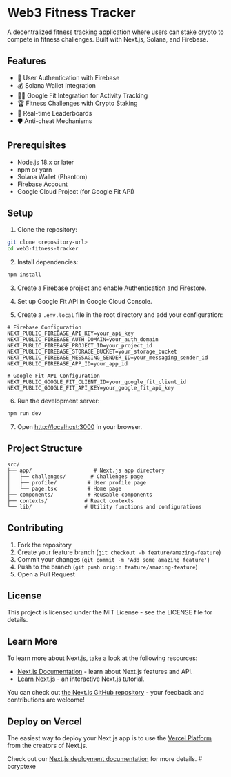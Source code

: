 # Web3 Fitness Tracker

A decentralized fitness tracking application where users can stake crypto to compete in fitness challenges. Built with Next.js, Solana, and Firebase.

## Features

- 🔐 User Authentication with Firebase
- 💰 Solana Wallet Integration
- 🏃‍♂️ Google Fit Integration for Activity Tracking
- 🏆 Fitness Challenges with Crypto Staking
- 🏅 Real-time Leaderboards
- 🛡️ Anti-cheat Mechanisms

## Prerequisites

- Node.js 18.x or later
- npm or yarn
- Solana Wallet (Phantom)
- Firebase Account
- Google Cloud Project (for Google Fit API)

## Setup

1. Clone the repository:
```bash
git clone <repository-url>
cd web3-fitness-tracker
```

2. Install dependencies:
```bash
npm install
```

3. Create a Firebase project and enable Authentication and Firestore.

4. Set up Google Fit API in Google Cloud Console.

5. Create a `.env.local` file in the root directory and add your configuration:
```env
# Firebase Configuration
NEXT_PUBLIC_FIREBASE_API_KEY=your_api_key
NEXT_PUBLIC_FIREBASE_AUTH_DOMAIN=your_auth_domain
NEXT_PUBLIC_FIREBASE_PROJECT_ID=your_project_id
NEXT_PUBLIC_FIREBASE_STORAGE_BUCKET=your_storage_bucket
NEXT_PUBLIC_FIREBASE_MESSAGING_SENDER_ID=your_messaging_sender_id
NEXT_PUBLIC_FIREBASE_APP_ID=your_app_id

# Google Fit API Configuration
NEXT_PUBLIC_GOOGLE_FIT_CLIENT_ID=your_google_fit_client_id
NEXT_PUBLIC_GOOGLE_FIT_API_KEY=your_google_fit_api_key
```

6. Run the development server:
```bash
npm run dev
```

7. Open [http://localhost:3000](http://localhost:3000) in your browser.

## Project Structure

```
src/
├── app/                    # Next.js app directory
│   ├── challenges/        # Challenges page
│   ├── profile/          # User profile page
│   └── page.tsx          # Home page
├── components/           # Reusable components
├── contexts/            # React contexts
└── lib/                 # Utility functions and configurations
```

## Contributing

1. Fork the repository
2. Create your feature branch (`git checkout -b feature/amazing-feature`)
3. Commit your changes (`git commit -m 'Add some amazing feature'`)
4. Push to the branch (`git push origin feature/amazing-feature`)
5. Open a Pull Request

## License

This project is licensed under the MIT License - see the LICENSE file for details.

## Learn More

To learn more about Next.js, take a look at the following resources:

- [Next.js Documentation](https://nextjs.org/docs) - learn about Next.js features and API.
- [Learn Next.js](https://nextjs.org/learn) - an interactive Next.js tutorial.

You can check out [the Next.js GitHub repository](https://github.com/vercel/next.js) - your feedback and contributions are welcome!

## Deploy on Vercel

The easiest way to deploy your Next.js app is to use the [Vercel Platform](https://vercel.com/new?utm_medium=default-template&filter=next.js&utm_source=create-next-app&utm_campaign=create-next-app-readme) from the creators of Next.js.

Check out our [Next.js deployment documentation](https://nextjs.org/docs/app/building-your-application/deploying) for more details.
#   b c r y p t e x e  
 